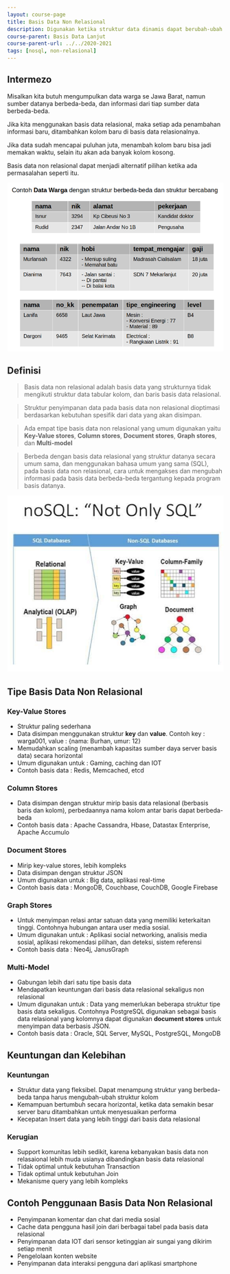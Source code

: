 ```yaml
---
layout: course-page
title: Basis Data Non Relasional
description: Digunakan ketika struktur data dinamis dapat berubah-ubah
course-parent: Basis Data Lanjut
course-parent-url: ../../2020-2021
tags: [nosql, non-relasional]
---
```


## Intermezo

Misalkan kita butuh mengumpulkan data warga se Jawa Barat, namun sumber datanya berbeda-beda, dan informasi dari tiap sumber data berbeda-beda. 

Jika kita menggunakan basis data relasional, maka setiap ada penambahan informasi baru, ditambahkan kolom baru di basis data relasionalnya. 

Jika data sudah mencapai puluhan juta, menambah kolom baru bisa jadi memakan waktu, selain itu akan ada banyak kolom kosong.

Basis data non relasional dapat menjadi alternatif pilihan ketika ada permasalahan seperti itu.

![Contoh data non relasional](https://raw.githubusercontent.com/mechaid/course-materials/master/basis-data-lanjut/2020-2021/non-relational-database/contoh-data-non-relasional.png)

## Definisi

> Basis data non relasional adalah basis data yang strukturnya tidak mengikuti struktur data tabular kolom, dan baris basis data relasional.

> Struktur penyimpanan data pada basis data non relasional dioptimasi berdasarkan kebutuhan spesifik dari data yang akan disimpan.

> Ada empat tipe basis data non relasional yang umum digunakan yaitu **Key-Value stores**, **Column stores**, **Document stores**, **Graph stores**, dan **Multi-model**

> Berbeda dengan basis data relasional yang struktur datanya secara umum sama, dan menggunakan bahasa umum yang sama (SQL), pada basis data non relasional, cara untuk mengakses dan mengubah informasi pada basis data berbeda-beda tergantung kepada program basis datanya.

![Ilustrasi SQL dan NoSQL](https://raw.githubusercontent.com/mechaid/course-materials/master/basis-data-lanjut/2020-2021/non-relational-database/ilustrasi-sql-nosql.png)

## Tipe Basis Data Non Relasional

### Key-Value Stores

- Struktur paling sederhana
- Data disimpan menggunakan struktur **key** dan **value**. Contoh key : warga001, value : {nama: Burhan, umur: 12}
- Memudahkan scaling (menambah kapasitas sumber daya server basis data) secara horizontal
- Umum digunakan untuk : Gaming, caching dan IOT
- Contoh basis data : Redis, Memcached, etcd

### Column Stores

- Data disimpan dengan struktur mirip basis data relasional (berbasis baris dan kolom), perbedaannya nama kolom antar baris dapat berbeda-beda
- Contoh basis data : Apache Cassandra, Hbase, Datastax Enterprise, Apache Accumulo

### Document Stores

- Mirip key-value stores, lebih kompleks
- Data disimpan dengan struktur JSON
- Umum digunakan untuk : Big data, aplikasi real-time
- Contoh basis data : MongoDB, Couchbase, CouchDB, Google Firebase

### Graph Stores

- Untuk menyimpan relasi antar satuan data yang memiliki keterkaitan tinggi. Contohnya hubungan antara user media sosial.
- Umum digunakan untuk : Aplikasi social networking, analisis media sosial, aplikasi rekomendasi pilihan, dan deteksi, sistem referensi
- Contoh basis data : Neo4j, JanusGraph

### Multi-Model

- Gabungan lebih dari satu tipe basis data
- Mendapatkan keuntungan dari basis data relasional sekaligus non relasional
- Umum digunakan untuk : Data yang memerlukan beberapa struktur tipe basis data sekaligus. Contohnya PostgreSQL digunakan sebagai basis data relasional yang kolomnya dapat digunakan **document stores** untuk menyimpan data berbasis JSON.
- Contoh basis data : Oracle, SQL Server, MySQL, PostgreSQL, MongoDB

## Keuntungan dan Kelebihan

### Keuntungan

- Struktur data yang fleksibel. Dapat menampung struktur yang berbeda-beda tanpa harus mengubah-ubah struktur kolom
- Kemampuan bertumbuh secara horizontal, ketika data semakin besar server baru ditambahkan untuk menyesuaikan performa
- Kecepatan Insert data yang lebih tinggi dari basis data relasional

### Kerugian

- Support komunitas lebih sedikit, karena kebanyakan basis data non relasaional lebih muda usianya dibandingkan basis data relasional
- Tidak optimal untuk kebutuhan Transaction
- Tidak optimal untuk kebutuhan Join
- Mekanisme query yang lebih kompleks

## Contoh Penggunaan Basis Data Non Relasional

- Penyimpanan komentar dan chat dari media sosial
- Cache data pengguna hasil join dari berbagai tabel pada basis data relasional
- Penyimpanan data IOT dari sensor ketinggian air sungai yang dikirim setiap menit
- Pengelolaan konten website
- Penyimpanan data interaksi pengguna dari aplikasi smartphone
